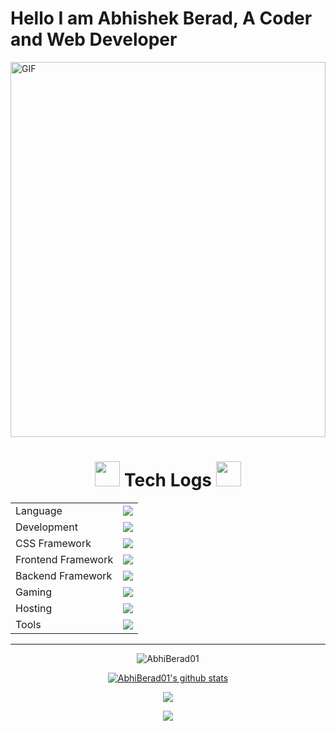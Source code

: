 # Hello I am Abhishek Berad, A Coder and Web Developer

  <img alt="GIF" align="center" 
src="https://camo.githubusercontent.com/c1dcb74cc1c1835b1d716f5051499a2814c683c806b15f04b0eba492863703e9/68747470733a2f2f63646e2e6472696262626c652e636f6d2f75736572732f3733303730332f73637265656e73686f74732f363538313234332f6176656e746f2e676966" width="100%" height="600" />
  
<p align="center">
<h1 align="center"> <img src="code-gif.gif" width = 40px> Tech Logs <img src="code-gif.gif" width = 40px> </h1>

<table align="center">
<tr>
<td>Language</td>
<td> <a href="https://github.com/AbhiBerad01" >
    <img src="https://skillicons.dev/icons?i=c,cpp,java,python" />
</a> 
</td>
</tr>

<tr>
<td>Development</td>
<td> <a href="https://github.com/AbhiBerad01" >
    <img src="https://skillicons.dev/icons?i=html,css,scss,javascript,typescript" />
  </a>
</td>
</tr>

<tr>
<td>CSS Framework</td>
<td> <a href="https://github.com/AbhiBerad01" >
    <img src="https://skillicons.dev/icons?i=bootstrap,tailwind" />
  </a>
 </td>
</tr>
<tr>
<td>Frontend Framework</td>
<td> <a href="https://github.com/AbhiBerad01" >
    <img src="https://skillicons.dev/icons?i=react,angular" />
  </a>
 </td>
</tr>

<tr>
<td>Backend Framework</td>
<td> <a href="https://github.com/AbhiBerad01" >
    <img src="https://skillicons.dev/icons?i=nodejs,express,mongodb" />
   </a>
</td>
</tr>



<tr>
<td>Gaming</td>
<td> <a href="https://github.com/AbhiBerad01" >
    <img src="https://skillicons.dev/icons?i=unity,blender" />
  </a>
 </td>
</tr>

<tr>
<td>Hosting</td>
<td> <a href="https://github.com/AbhiBerad01" >
    <img src="https://skillicons.dev/icons?i=vercel,firebase,github,aws" />
  </a>
</td>
</tr>
<tr>
<td>Tools</td>
<td> <a href="https://github.com/AbhiBerad01" >
    <img src="https://skillicons.dev/icons?i=git,github,vscode,eclipse,docker,replit,stackoverflow,postman" />
  </a>
</td>
</tr>
</table>

<hr>
<p>


<p align="center">
  <img
    src="https://komarev.com/ghpvc/?username=AbhiBerad01"
    alt="AbhiBerad01"
  />
</p>


<div align='center'>
<a href="AbhiBerad01">
  <img align="center" src="https://github-readme-stats.anuraghazra1.vercel.app/api?username=AbhiBerad01&show_icons=true&include_all_commits=true&theme=radical" alt="AbhiBerad01's github stats" />
</a>
<p></p>
<img align="center" src="https://github-readme-stats.anuraghazra1.vercel.app/api/top-langs/?username=AbhiBerad01&layout=compact&theme=radical" />
</a>
<p></p>

[![](https://github-readme-streak-stats.herokuapp.com/?user=AbhiBerad01&theme=cobalt)](https://github.com/AbhiBerad01)

</p>
</div>
